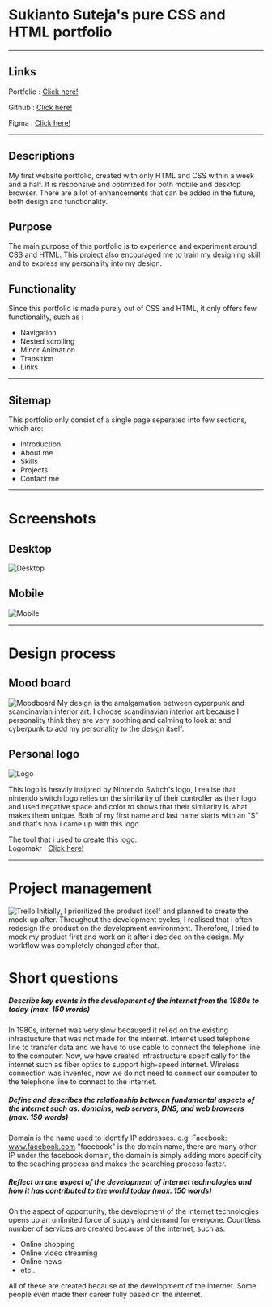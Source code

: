 # Sukianto Suteja's pure CSS and HTML portfolio
---
## Links
Portfolio : [Click here!](https://sukianto-suteja.netlify.com/)

Github : [Click here!](https://github.com/sukibeww/portfolio)
 
Figma : [Click here!](https://www.figma.com/file/D71KEq05HFiu7evChtWwdkBp/Sukianto-Suteja's-Portfolio?node-id=0%3A1)

---
## Descriptions 
My first website portfolio, created with only HTML and CSS within a week and a half. It is responsive and optimized for both mobile and desktop browser. There are a lot of enhancements that can be added in the future, both design and functionality.

## Purpose
The main purpose of this portfolio is to experience and experiment around CSS and HTML. This project also encouraged me to train my designing skill and to express my personality into my design. 

## Functionality 
Since this portfolio is made purely out of CSS and HTML, it only offers few functionality, such as : 
* Navigation 
* Nested scrolling 
* Minor Animation
* Transition 
* Links


---

## Sitemap
This portfolio only consist of a single page seperated into few sections, which are: 
* Introduction
* About me
* Skills 
* Projects 
* Contact me 

---
# Screenshots 

## Desktop
![Desktop](/assets/desktop-ver.png "Desktop browser")

## Mobile 
![Mobile](/assets/mobile-ver.png "Mobile browser")

---

# Design process 

## Mood board 
![Moodboard](/assets/moodboard.png "Moodboard")
My design is the amalgamation between cyperpunk and scandinavian interior art. I choose scandinavian interior art because I personality think they are very soothing and calming to look at and cyberpunk to add my personality to the design itself. 

## Personal logo 
![Logo](/assets/LogoMakr_0AGPcd.png "Logo")

This logo is heavily insipred by Nintendo Switch's logo, I realise that nintendo switch logo relies on the similarity of their controller as their logo and used negative space and color to shows that their similarity is what makes them unique. Both of my first name and last name starts with an "S" and that's how i came up with this logo. 

The tool that i used to create this logo:  
Logomakr : [Click here!](https://logomakr.com/)

---
# Project management 

![Trello](/assets/trello.JPG "Trello-board")
Initially, I prioritized the product itself and planned to create the mock-up after. Throughout the development cycles, I realised that I often redesign the product on the development environment. Therefore, I tried to mock my product first and work on it after i decided on the design. My workflow was completely changed after that. 

# Short questions

##### Describe key events in the development of the internet from the 1980s to today (max. 150 words)

In 1980s, internet was very slow becaused it relied on the existing infrastucture that was not made for the internet. Internet used telephone line to transfer data and we have to use cable to connect the telephone line to the computer. 
Now, we have created infrastructure specifically for the internet such as fiber optics to support high-speed internet. Wireless connection was invented, now we do not need to connect our computer to the telephone line to connect to the internet. 

##### Define and describes the relationship between fundamental aspects of the internet such as: domains, web servers, DNS, and web browsers (max. 150 words)

Domain is the name used to identify IP addresses.
e.g: 
Facebook: www.facebook.com 
"facebook" is the domain name, there are many other IP under the facebook domain, the domain is simply adding more specificity to the seaching process and makes the searching process faster. 

##### Reflect on one aspect of the development of internet technologies and how it has contributed to the world today (max. 150 words)

On the aspect of opportunity, the development of the internet technologies opens up an unlimited force of supply and demand for everyone. Countless number of services are created because of the internet, such as:

* Online shopping 
* Online video streaming
* Online news
* etc.. 

All of these are created because of the development of the internet. Some people even made their career fully based on the internet. 